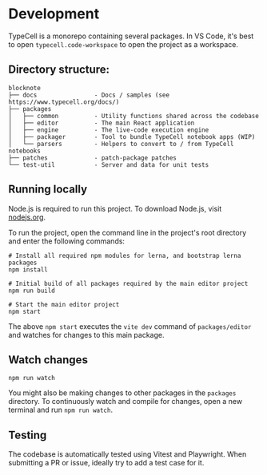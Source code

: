 # Development

TypeCell is a monorepo containing several packages. In VS Code, it's best to open `typecell.code-workspace` to open the project as a workspace.

## Directory structure:

```
blocknote
├── docs                - Docs / samples (see https://www.typecell.org/docs/)
├── packages
│   ├── common          - Utility functions shared across the codebase
│   ├── editor          - The main React application
│   ├── engine          - The live-code execution engine
│   ├── packager        - Tool to bundle TypeCell notebook apps (WIP)
│   └── parsers         - Helpers to convert to / from TypeCell notebooks
├── patches             - patch-package patches
└── test-util           - Server and data for unit tests
```

## Running locally

Node.js is required to run this project. To download Node.js, visit [nodejs.org](https://nodejs.org/en/).

To run the project, open the command line in the project's root directory and enter the following commands:

    # Install all required npm modules for lerna, and bootstrap lerna packages
    npm install

    # Initial build of all packages required by the main editor project
    npm run build

    # Start the main editor project
    npm start

The above `npm start` executes the `vite dev` command of `packages/editor` and watches for changes to this main package.

## Watch changes

    npm run watch

You might also be making changes to other packages in the `packages` directory. To continuously watch and compile for changes, open a new terminal and run `npm run watch`.

## Testing

The codebase is automatically tested using Vitest and Playwright. When submitting a PR or issue, ideally try to add a test case for it.
